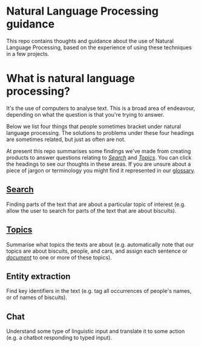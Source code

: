 # Natural Language Processing guidance
This repo contains thoughts and guidance about the use of Natural Language Processing, based on the experience of using these techniques in a few projects.


# What is natural language processing?
It's the use of computers to analyse text. This is a broad area of endeavour, depending on what the question is that you're trying to answer.

Below we list four things that people sometimes bracket under natural language processing. The solutions to problems under these four headings are sometimes related, but just as often are not.

At present this repo summarises some findings we've made from creating products to answer questions relating to [*Search*](Search.md)  and [*Topics*](Topics.md). You can click the headings to see our thoughts in these areas. If you are unsure about a piece of jargon or terminology you might find it represented in our [glossary](Glossary.md).

## [Search](Search.md) 
Finding parts of the text that are about a particular topic of interest (e.g. allow the user to search for parts of the text that are about biscuits).

## [Topics](Topics.md)
Summarise what topics the texts are about (e.g. automatically note that our topics are about biscuits, people, and cars, and assign each sentence or [*document*](Glossary.md#document) to one or more of these topics).

## Entity extraction
Find key identifiers in the text (e.g. tag all occurrences of people's names, or of names of biscuits).

## Chat

Understand some type of linguistic input and translate it to some action (e.g. a chatbot responding to typed input).



